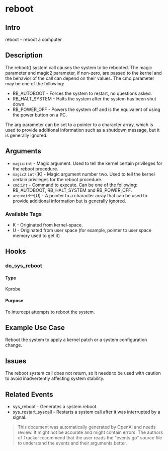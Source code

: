 
# reboot

## Intro
reboot - reboot a computer

## Description
The reboot() system call causes the system to be rebooted. The magic parameter
and magic2 parameter, if non-zero, are passed to the kernel and the behavior of
the call can depend on their values. The cmd parameter may be one of the
following:

* RB_AUTOBOOT - Forces the system to restart, no questions asked.
* RB_HALT_SYSTEM - Halts the system after the system has been shut down.
* RB_POWER_OFF - Powers the system off and is the equivalent of using the power
  button on a PC.

The arg parameter can be set to a pointer to a character array, which is used to
provide additional information such as a shutdown message, but it is generally
ignored.

## Arguments
* `magic`:`int` - Magic argument. Used to tell the kernel certain privileges
  for the reboot procedure.
* `magic2`:`int`-[K] - Magic argument number two. Used to tell the kernel
  certain privileges for the reboot procedure.
* `cmd`:`int` - Command to execute. Can be one of the following: RB_AUTOBOOT,
  RB_HALT_SYSTEM and RB_POWER_OFF.
* `arg`:`void*`-[U] - A pointer to a character array that can be used to
  provide additional information but is generally ignored.

### Available Tags
* K - Originated from kernel-space.
* U - Originated from user space (for example, pointer to user space memory used to get it)

## Hooks
### do_sys_reboot
#### Type
Kprobe
#### Purpose
To intercept attempts to reboot the system.

## Example Use Case
Reboot the system to apply a kernel patch or a system configuration change.

## Issues
The reboot system call does not return, so it needs to be used with caution to
avoid inadvertently affecting system stability.

## Related Events
* sys_reboot - Generates a system reboot.
* sys_restart_syscall - Restarts a system call after it was interrupted by a
  signal.

> This document was automatically generated by OpenAI and needs review. It might
> not be accurate and might contain errors. The authors of Tracker recommend that
> the user reads the "events.go" source file to understand the events and their
> arguments better.
